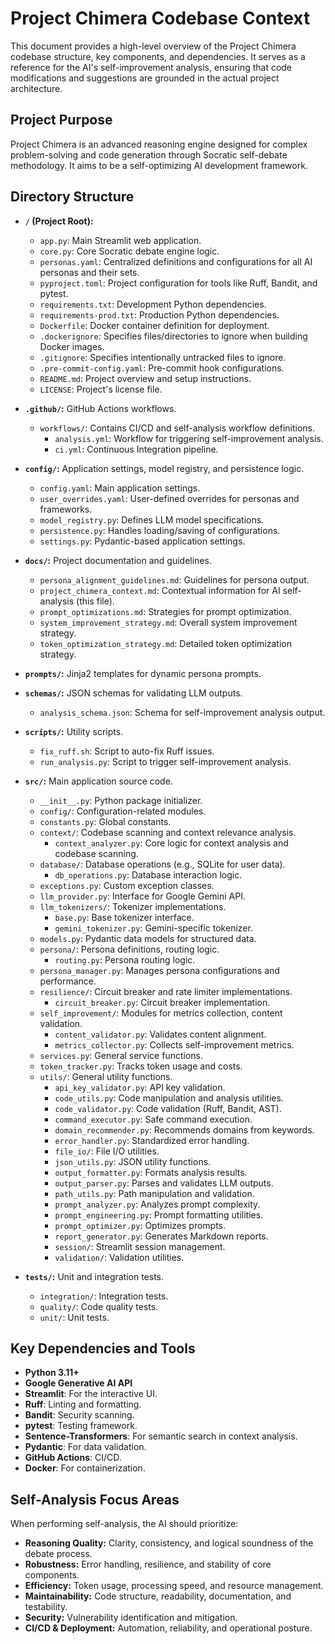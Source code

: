 # Project Chimera Codebase Context

This document provides a high-level overview of the Project Chimera codebase structure, key components, and dependencies. It serves as a reference for the AI's self-improvement analysis, ensuring that code modifications and suggestions are grounded in the actual project architecture.

## Project Purpose
Project Chimera is an advanced reasoning engine designed for complex problem-solving and code generation through Socratic self-debate methodology. It aims to be a self-optimizing AI development framework.

## Directory Structure

- **`/` (Project Root):**
  - `app.py`: Main Streamlit web application.
  - `core.py`: Core Socratic debate engine logic.
  - `personas.yaml`: Centralized definitions and configurations for all AI personas and their sets.
  - `pyproject.toml`: Project configuration for tools like Ruff, Bandit, and pytest.
  - `requirements.txt`: Development Python dependencies.
  - `requirements-prod.txt`: Production Python dependencies.
  - `Dockerfile`: Docker container definition for deployment.
  - `.dockerignore`: Specifies files/directories to ignore when building Docker images.
  - `.gitignore`: Specifies intentionally untracked files to ignore.
  - `.pre-commit-config.yaml`: Pre-commit hook configurations.
  - `README.md`: Project overview and setup instructions.
  - `LICENSE`: Project's license file.

- **`.github/`:** GitHub Actions workflows.
  - `workflows/`: Contains CI/CD and self-analysis workflow definitions.
    - `analysis.yml`: Workflow for triggering self-improvement analysis.
    - `ci.yml`: Continuous Integration pipeline.

- **`config/`:** Application settings, model registry, and persistence logic.
  - `config.yaml`: Main application settings.
  - `user_overrides.yaml`: User-defined overrides for personas and frameworks.
  - `model_registry.py`: Defines LLM model specifications.
  - `persistence.py`: Handles loading/saving of configurations.
  - `settings.py`: Pydantic-based application settings.

- **`docs/`:** Project documentation and guidelines.
  - `persona_alignment_guidelines.md`: Guidelines for persona output.
  - `project_chimera_context.md`: Contextual information for AI self-analysis (this file).
  - `prompt_optimizations.md`: Strategies for prompt optimization.
  - `system_improvement_strategy.md`: Overall system improvement strategy.
  - `token_optimization_strategy.md`: Detailed token optimization strategy.

- **`prompts/`:** Jinja2 templates for dynamic persona prompts.

- **`schemas/`:** JSON schemas for validating LLM outputs.
  - `analysis_schema.json`: Schema for self-improvement analysis output.

- **`scripts/`:** Utility scripts.
  - `fix_ruff.sh`: Script to auto-fix Ruff issues.
  - `run_analysis.py`: Script to trigger self-improvement analysis.

- **`src/`:** Main application source code.
  - `__init__.py`: Python package initializer.
  - `config/`: Configuration-related modules.
  - `constants.py`: Global constants.
  - `context/`: Codebase scanning and context relevance analysis.
    - `context_analyzer.py`: Core logic for context analysis and codebase scanning.
  - `database/`: Database operations (e.g., SQLite for user data).
    - `db_operations.py`: Database interaction logic.
  - `exceptions.py`: Custom exception classes.
  - `llm_provider.py`: Interface for Google Gemini API.
  - `llm_tokenizers/`: Tokenizer implementations.
    - `base.py`: Base tokenizer interface.
    - `gemini_tokenizer.py`: Gemini-specific tokenizer.
  - `models.py`: Pydantic data models for structured data.
  - `persona/`: Persona definitions, routing logic.
    - `routing.py`: Persona routing logic.
  - `persona_manager.py`: Manages persona configurations and performance.
  - `resilience/`: Circuit breaker and rate limiter implementations.
    - `circuit_breaker.py`: Circuit breaker implementation.
  - `self_improvement/`: Modules for metrics collection, content validation.
    - `content_validator.py`: Validates content alignment.
    - `metrics_collector.py`: Collects self-improvement metrics.
  - `services.py`: General service functions.
  - `token_tracker.py`: Tracks token usage and costs.
  - `utils/`: General utility functions.
    - `api_key_validator.py`: API key validation.
    - `code_utils.py`: Code manipulation and analysis utilities.
    - `code_validator.py`: Code validation (Ruff, Bandit, AST).
    - `command_executor.py`: Safe command execution.
    - `domain_recommender.py`: Recommends domains from keywords.
    - `error_handler.py`: Standardized error handling.
    - `file_io/`: File I/O utilities.
    - `json_utils.py`: JSON utility functions.
    - `output_formatter.py`: Formats analysis results.
    - `output_parser.py`: Parses and validates LLM outputs.
    - `path_utils.py`: Path manipulation and validation.
    - `prompt_analyzer.py`: Analyzes prompt complexity.
    - `prompt_engineering.py`: Prompt formatting utilities.
    - `prompt_optimizer.py`: Optimizes prompts.
    - `report_generator.py`: Generates Markdown reports.
    - `session/`: Streamlit session management.
    - `validation/`: Validation utilities.

- **`tests/`:** Unit and integration tests.
  - `integration/`: Integration tests.
  - `quality/`: Code quality tests.
  - `unit/`: Unit tests.

## Key Dependencies and Tools

*   **Python 3.11+**
*   **Google Generative AI API**
*   **Streamlit**: For the interactive UI.
*   **Ruff**: Linting and formatting.
*   **Bandit**: Security scanning.
*   **pytest**: Testing framework.
*   **Sentence-Transformers**: For semantic search in context analysis.
*   **Pydantic**: For data validation.
*   **GitHub Actions**: CI/CD.
*   **Docker**: For containerization.

## Self-Analysis Focus Areas

When performing self-analysis, the AI should prioritize:
*   **Reasoning Quality:** Clarity, consistency, and logical soundness of the debate process.
*   **Robustness:** Error handling, resilience, and stability of core components.
*   **Efficiency:** Token usage, processing speed, and resource management.
*   **Maintainability:** Code structure, readability, documentation, and testability.
*   **Security:** Vulnerability identification and mitigation.
*   **CI/CD & Deployment:** Automation, reliability, and operational posture.